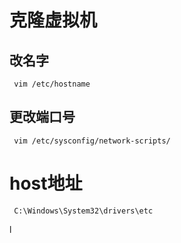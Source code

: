 # 克隆虚拟机

## 改名字

`` vim /etc/hostname`` 

## 更改端口号

` vim /etc/sysconfig/network-scripts/` 



# host地址

`` C:\Windows\System32\drivers\etc``

l
